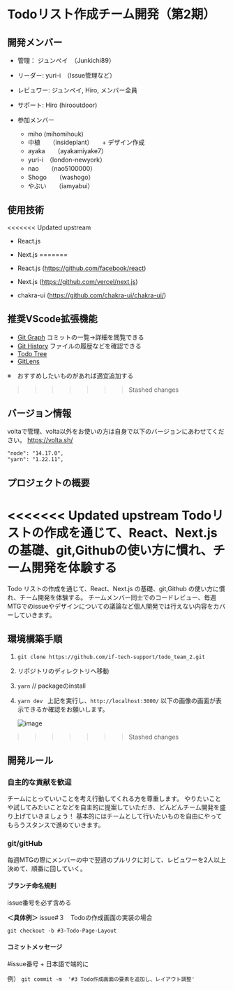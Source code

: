 # Todoリスト作成チーム開発（第2期）
## 開発メンバー
- 管理： ジュンペイ　（Junkichi89）
- リーダー: yuri-i　（Issue管理など）
- レビュワー: ジュンペイ, Hiro, メンバー全員
- サポート: Hiro (hirooutdoor)

- 参加メンバー
  - miho (mihomihouk)
  - 中植　　（insideplant）　　+ デザイン作成
  - ayaka　　（ayakamiyake7）
  - yuri-i　（london-newyork）
  - nao　　（nao5100000）
  - Shogo　　（washogo）
  - やぶい　　（iamyabui）

## 使用技術
<<<<<<< Updated upstream
- React.js
- Next.js
=======

- React.js (https://github.com/facebook/react)
- Next.js (https://github.com/vercel/next.js)
- chakra-ui (https://github.com/chakra-ui/chakra-ui/)

## 推奨VScode拡張機能
- [Git Graph](https://marketplace.visualstudio.com/items?itemName=mhutchie.git-graph&ssr=false#qna) コミットの一覧→詳細を閲覧できる 
- [Git History](https://marketplace.visualstudio.com/items?itemName=donjayamanne.githistory) ファイルの履歴などを確認できる
- [Todo Tree](https://marketplace.visualstudio.com/items?itemName=Gruntfuggly.todo-tree) 
- [GitLens](https://marketplace.visualstudio.com/items?itemName=eamodio.gitlens)

※　おすすめしたいものがあれば適宜追加する
>>>>>>> Stashed changes

## バージョン情報

voltaで管理、volta以外をお使いの方は自身で以下のバージョンにあわせてください。
https://volta.sh/

```
"node": "14.17.0",
"yarn": "1.22.11",
```

## プロジェクトの概要

<<<<<<< Updated upstream
Todoリストの作成を通じて、React、Next.jsの基礎、git,Githubの使い方に慣れ、チーム開発を体験する
=======
Todo リストの作成を通じて、React、Next.js の基礎、git,Github の使い方に慣れ、チーム開発を体験する。
チームメンバー同士でのコードレビュー、毎週MTGでのissueやデザインについての議論など個人開発では行えない内容をカバーしていきます。

## 環境構築手順

1. `git clone https://github.com/if-tech-support/todo_team_2.git`
2. リポジトリのディレクトリへ移動
3. `yarn`  // packageのinstall
4. `yarn dev `
   上記を実行し、`http://localhost:3000/`
   以下の画像の画面が表示できるか確認をお願いします。

   ![image](https://user-images.githubusercontent.com/24813936/148723807-3b3e571b-6669-4d1c-a96f-d623f9650e09.png)
>>>>>>> Stashed changes

## 開発ルール

### 自主的な貢献を歓迎

チームにとっていいことを考え行動してくれる方を尊重します。
やりたいことや試してみたいことなどを自主的に提案していただき、どんどんチーム開発を盛り上げていきましょう！
基本的にはチームとして行いたいものを自由にやってもらうスタンスで進めていきます。

### git/gitHub

毎週MTGの際にメンバーの中で翌週のプルリクに対して、レビュワーを2人以上決めて、順番に回していく。

#### ブランチ命名規則
  issue番号を必ず含める
  
  **＜具体例＞**
  issue#３　Todoの作成画面の実装の場合
  
  `git checkout -b #3-Todo-Page-Layout`

#### コミットメッセージ

 #issue番号 + 日本語で端的に 
  
例）
`git commit -m  '#3 Todo作成画面の要素を追加し、レイアウト調整' `
